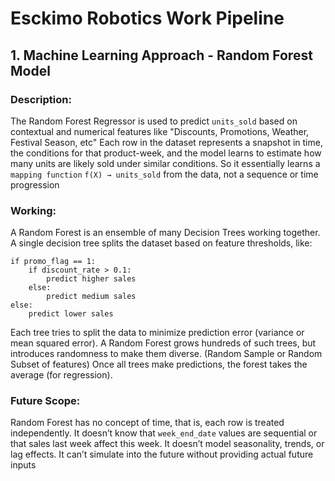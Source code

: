 # Esckimo Robotics Work Pipeline
## 1. Machine Learning Approach - Random Forest Model
### Description:
The Random Forest Regressor is used to predict `units_sold` based on contextual and numerical features like "Discounts, Promotions, Weather, Festival Season, etc"
Each row in the dataset represents a snapshot in time, the conditions for that product-week, and the model learns to estimate how many units are likely sold under similar conditions.
So it essentially learns a `mapping function` `f(X) → units_sold` from the data, not a sequence or time progression
### Working:
A Random Forest is an ensemble of many Decision Trees working together.
A single decision tree splits the dataset based on feature thresholds, like:
```
if promo_flag == 1:
    if discount_rate > 0.1:
        predict higher sales
    else:
        predict medium sales
else:
    predict lower sales
```
Each tree tries to split the data to minimize prediction error (variance or mean squared error).
A Random Forest grows hundreds of such trees, but introduces randomness to make them diverse. (Random Sample or Random Subset of features)
Once all trees make predictions, the forest takes the average (for regression).
### Future Scope:
Random Forest has no concept of time, that is, each row is treated independently.
It doesn’t know that `week_end_date` values are sequential or that sales last week affect this week.
It doesn’t model seasonality, trends, or lag effects.
It can’t simulate into the future without providing actual future inputs
